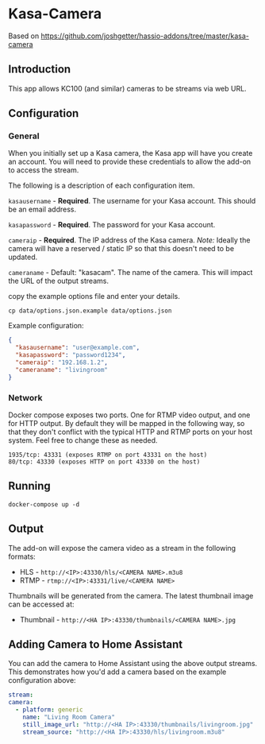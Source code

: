 # Kasa-Camera

Based on https://github.com/joshgetter/hassio-addons/tree/master/kasa-camera

## Introduction
This app allows KC100 (and similar) cameras to be streams via web URL.

## Configuration
### General
When you initially set up a Kasa camera, the Kasa app will have you create an account. You will need to provide these credentials to allow the add-on to access the stream.

The following is a description of each configuration item.

`kasausername` - **Required**. The username for your Kasa account. This should be an email address.

`kasapassword` - **Required**. The password for your Kasa account.

`cameraip` - **Required**. The IP address of the Kasa camera. _Note:_ Ideally the camera will have a reserved / static IP so that this doesn't need to be updated.

`cameraname` - Default: "kasacam". The name of the camera. This will impact the URL of the output streams.

copy the example options file and enter your details.

`cp data/options.json.example data/options.json`

Example configuration:
``` json
{
  "kasausername": "user@example.com",
  "kasapassword": "password1234",
  "cameraip": "192.168.1.2",
  "cameraname": "livingroom"
}
```

### Network
Docker compose exposes two ports. One for RTMP video output, and one for HTTP output.  By default they will be mapped in the following way, so that they don't conflict with the typical HTTP and RTMP ports on your host system.  Feel free to change these as needed.

```
1935/tcp: 43331 (exposes RTMP on port 43331 on the host)
80/tcp: 43330 (exposes HTTP on port 43330 on the host)
```

## Running
`docker-compose up -d`

## Output
The add-on will expose the camera video as a stream in the following formats:
* HLS - `http://<IP>:43330/hls/<CAMERA NAME>.m3u8`
* RTMP - `rtmp://<IP>:43331/live/<CAMERA NAME>`

Thumbnails will be generated from the camera. The latest thumbnail image can be accessed at:
* Thumbnail - `http://<HA IP>:43330/thumbnails/<CAMERA NAME>.jpg`

## Adding Camera to Home Assistant
You can add the camera to Home Assistant using the above output streams.  This demonstrates how you'd add a camera based on the example configuration above:

``` yaml
stream:
camera:
  - platform: generic
    name: "Living Room Camera"
    still_image_url: "http://<HA IP>:43330/thumbnails/livingroom.jpg"
    stream_source: "http://<HA IP>:43330/hls/livingroom.m3u8"
```
